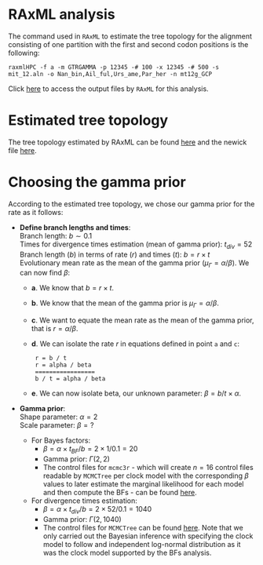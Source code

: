 # RAxML analysis

The command used in `RAxML` to estimate the tree topology for the alignment consisting of one partition with the first and second codon positions is the following:

```
raxmlHPC -f a -m GTRGAMMA -p 12345 -# 100 -x 12345 -# 500 -s mit_12.aln -o Nan_bin,Ail_ful,Urs_ame,Par_her -n mt12g_GCP

```

Click [here](https://github.com/sabifo4/morpho/blob/master/01_model_parameters/carnivoran_mol_data/mit12/analysis_RAxML) to access the output files by `RAxML` for this analysis.

# Estimated tree topology 

The tree topology estimated by RAxML can be found [here](https://github.com/sabifo4/morpho/blob/master/01_model_parameters/carnivoran_mol_data/mit12/analysis_RAxML/RAxML_bestTree.mt12g_GCP.jpg)
and the newick file [here](https://github.com/sabifo4/morpho/blob/master/01_model_parameters/carnivoran_mol_data/mit12/analysis_RAxML/RAxML_bestTree.mt12g_GCP).

# Choosing the gamma prior

According to the estimated tree topology, we chose our gamma prior for the rate as it follows:  

* **Define branch lengths and times**:  
   Branch length: $b\sim 0.1$  
   Times for divergence times estimation (mean of gamma prior): $t_{div}=52$   
   Branch length ($b$) in terms of rate ($r$) and times ($t$): $b=r\times t$   
   Evolutionary mean rate as the mean of the gamma prior ($\mu_{\Gamma}=\alpha/\beta$). We can now find $\beta$:   
   
     - **a**. We know that $b=r\times t$.   
     - **b**. We know that the mean of the gamma prior is $\mu_{\Gamma}=\alpha/\beta$.   
     - **c**. We want to equate the mean rate as the mean of the gamma prior, that is $r=\alpha/\beta$.   
     - **d**. We can isolate the rate $r$ in equations defined in point `a` and `c`:   
		
			r = b / t    
			r = alpha / beta
			=================			
			b / t = alpha / beta
     - **e**. We can now isolate beta, our unknown parameter: $\beta=b/t\times \alpha$.

* **Gamma prior**:  
   Shape parameter: $\alpha=2$  
   Scale parameter: $\beta=?$    
	- For Bayes factors:  
	   - $\beta=\alpha\times t_{BF}/b=2\times 1/0.1=20$    
	   - Gamma prior: $\Gamma(2,2)$  
	    - The control files for `mcmc3r` \- which will create $n=16$ control files readable by `MCMCTree` per clock model with the corresponding $\beta$ values to later estimate the marginal likelihood for each model and then compute the BFs \- can be found [here](https://github.com/sabifo4/morpho/tree/master/02_bayes.model.sel/MCMCtree_ctl_files/carnivoran_mol_data/mit12).
    - For divergence times estimation:  
	   - $\beta=\alpha\times t_{div}/b=2\times 52/0.1=1040$  
	   - Gamma prior: $\Gamma(2,1040)$  
	   - The control files for `MCMCTree` can be found [here](https://github.com/sabifo4/morpho/tree/master/03_divtimes/MCMCtree_ctl_files/carnivoran_mol_data/mit12). Note that we only carried out the Bayesian inference with specifying the clock model to follow and independent log-normal distribution as it was the clock model supported by the BFs analysis.
	
